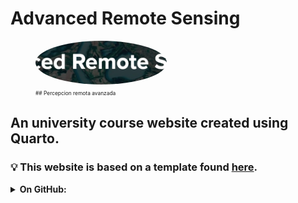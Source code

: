 # Advanced Remote Sensing

<figure>
    <img src="./figures/icons/ARS-1.png" alt="Logo for the PRA course'"  role="presentation" style="object-fit: cover;width:15em;height:5em;border-radius: 50%;">
    <figcaption>
        <span style="display:inline-block;font-size:0.6em;width:60%;">
        ## Percepcion remota avanzada
        </span>
    </figcaption>

</figure>


## An university course website created using Quarto.

### 💡 This website is based on a template found [here](https://github.com/jonjoncardoso/quarto-template-for-university-courses).

<details><summary><strong>On GitHub:</strong></summary>

### 🧰 Dev Setup

### 📟 Contact

**✋ Questions? Suggestions?** If you are not sure how to do something with the template or have a suggestion for a new feature, start a [discussion](https://github.com/jonjoncardoso/quarto-template-for-university-courses/discussions).

**🐞 Spotted any bugs?** Create a new [Issue](https://github.com/jonjoncardoso/quarto-template-for-university-courses/issues).

